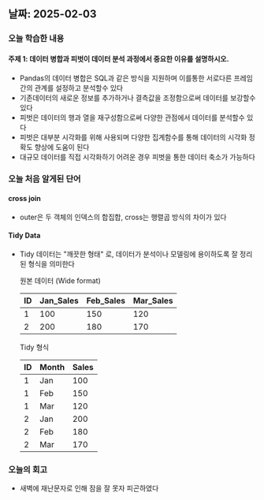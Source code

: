 ## 날짜: 2025-02-03


### 오늘 학습한 내용
#### 주제 1: 데이터 병합과 피벗이 데이터 분석 과정에서 중요한 이유를 설명하시오.
- Pandas의 데이터 병합은 SQL과 같은 방식을 지원하며 이를통한 서로다른 프레임간의 관계를 설정하고 분석할수 있다
- 기존데이터의 새로운 정보를 추가하거나 결측값을 조정함으로써 데이터를 보강할수 있다
- 피벗은 데이터의 행과 열을 재구성함으로써 다양한 관점에서 데이터를 분석할수 있다
- 피벗은 대부분 시각화를 위해 사용되며 다양한 집계함수를 통해 데이터의 시각화 정확도 향상에 도움이 된다
- 대규모 데이터를 직접 시각화하기 어려운 경우 피벗을 통한 데이터 축소가 가능하다


### 오늘 처음 알게된 단어
#### cross join
- outer은 두 객체의 인덱스의 합집합, cross는 행렬곱 방식의 차이가 있다
#### Tidy Data
- Tidy 데이터는 "깨끗한 형태" 로, 데이터가 분석이나 모델링에 용이하도록 잘 정리된 형식을 의미한다   
   
    원본 데이터 (Wide format)

    | ID | Jan_Sales | Feb_Sales | Mar_Sales |
    | --- | --- | --- | --- |
    | 1 | 100 | 150 | 120 |
    | 2 | 200 | 180 | 170 |

    Tidy 형식

    | ID | Month | Sales |
    | --- | --- | --- |
    | 1 | Jan | 100 |
    | 1 | Feb | 150 |
    | 1 | Mar | 120 |
    | 2 | Jan | 200 |
    | 2 | Feb | 180 |
    | 2 | Mar | 170 |

### 오늘의 회고
- 새벽에 재난문자로 인해 잠을 잘 못자 피곤하였다